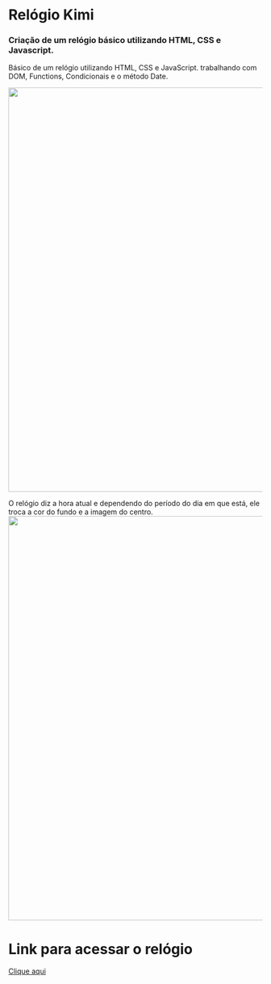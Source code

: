 <h1>Relógio Kimi</h1>
<h3>Criação de um relógio básico utilizando HTML, CSS e Javascript.</h3>
<p>Básico de um relógio utilizando HTML, CSS e JavaScript. trabalhando com DOM, Functions, Condicionais e o método Date.</p>

<img width="800px" src="https://user-images.githubusercontent.com/115563184/212181211-4059651e-5bb3-4c2f-a274-b9f96cdefac9.png">

<p> O relógio diz a hora atual e dependendo do período do dia em que está, ele troca a cor do fundo e a imagem do centro.

<img width="800px" src="https://user-images.githubusercontent.com/115563184/212186549-ec9613b2-8d50-4c4d-8580-51fde5ee0634.png">

<h1>Link para acessar o relógio</h1>
<a href="https://kiminasu.github.io/relogio_kimi/index.html">Clique aqui</a>
